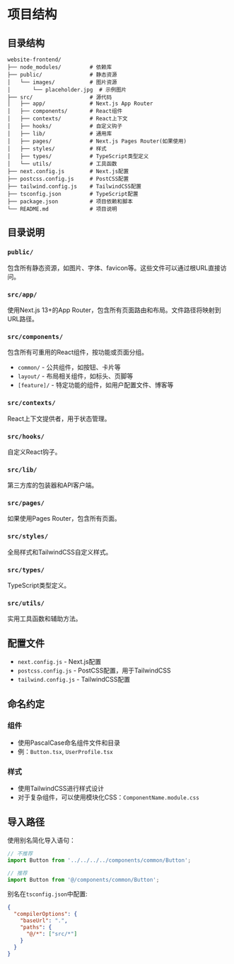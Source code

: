 # 项目结构

## 目录结构
```
website-frontend/
├── node_modules/         # 依赖库
├── public/               # 静态资源
│   └── images/           # 图片资源
│       └── placeholder.jpg  # 示例图片
├── src/                  # 源代码
│   ├── app/              # Next.js App Router
│   ├── components/       # React组件
│   ├── contexts/         # React上下文
│   ├── hooks/            # 自定义钩子
│   ├── lib/              # 通用库
│   ├── pages/            # Next.js Pages Router(如果使用)
│   ├── styles/           # 样式
│   ├── types/            # TypeScript类型定义
│   └── utils/            # 工具函数
├── next.config.js        # Next.js配置
├── postcss.config.js     # PostCSS配置
├── tailwind.config.js    # TailwindCSS配置
├── tsconfig.json         # TypeScript配置
├── package.json          # 项目依赖和脚本
└── README.md             # 项目说明
```

## 目录说明

### `public/`
包含所有静态资源，如图片、字体、favicon等。这些文件可以通过根URL直接访问。

### `src/app/`
使用Next.js 13+的App Router，包含所有页面路由和布局。文件路径将映射到URL路径。

### `src/components/`
包含所有可重用的React组件，按功能或页面分组。
- `common/` - 公共组件，如按钮、卡片等
- `layout/` - 布局相关组件，如标头、页脚等
- `[feature]/` - 特定功能的组件，如用户配置文件、博客等

### `src/contexts/`
React上下文提供者，用于状态管理。

### `src/hooks/`
自定义React钩子。

### `src/lib/`
第三方库的包装器和API客户端。

### `src/pages/`
如果使用Pages Router，包含所有页面。

### `src/styles/`
全局样式和TailwindCSS自定义样式。

### `src/types/`
TypeScript类型定义。

### `src/utils/`
实用工具函数和辅助方法。

## 配置文件
- `next.config.js` - Next.js配置
- `postcss.config.js` - PostCSS配置，用于TailwindCSS
- `tailwind.config.js` - TailwindCSS配置

## 命名约定

### 组件
- 使用PascalCase命名组件文件和目录
- 例：`Button.tsx`, `UserProfile.tsx`

### 样式
- 使用TailwindCSS进行样式设计
- 对于复杂组件，可以使用模块化CSS：`ComponentName.module.css`

## 导入路径
使用别名简化导入语句：
```typescript
// 不推荐
import Button from '../../../../components/common/Button';

// 推荐
import Button from '@/components/common/Button';
```

别名在`tsconfig.json`中配置:
```json
{
  "compilerOptions": {
    "baseUrl": ".",
    "paths": {
      "@/*": ["src/*"]
    }
  }
}
```